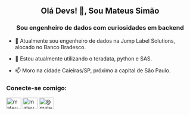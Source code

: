 <h2 align="center">Olá Devs! 👋, Sou Mateus Simão</h2>
<h3 align="center">Sou engenheiro de dados com curiosidades em backend</h3>

- 🔭 Atualmente sou engenheiro de dados na Jump Label Solutions, alocado no Banco Bradesco.

- 🌱 Estou atualmente utilizando o teradata, python e SAS.

- 📫 Moro na cidade Caieiras/SP, próximo a capital de São Paulo.

<h3>Conecte-se comigo:</h3>

<a href="https://linkedin.com/in/mateusdesouzasimao/" target="blank"><img align="center" src="https://raw.githubusercontent.com/rahuldkjain/github-profile-readme-generator/master/src/images/icons/Social/linked-in-alt.svg" alt="mateusdesouzasimao" height="30" width="40"/></a>  <a href="https://fb.com/mateus.simao.73/" target="blank"><img align="center" src="https://raw.githubusercontent.com/rahuldkjain/github-profile-readme-generator/master/src/images/icons/Social/facebook-alt.svg" alt="mateus.simao.73" height="30" width="40"/></a>  <a href="https://instagram.com/mateussimao_/" target="blank"><img align="center" src="https://raw.githubusercontent.com/rahuldkjain/github-profile-readme-generator/master/src/images/icons/Social/instagram.svg" alt="@mateussimao_" height="30" width="40"/></a>
